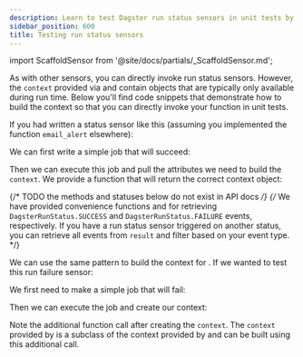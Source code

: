 ```yaml
---
description: Learn to test Dagster run status sensors in unit tests by building and invoking context objects in unit with the build_run_status_sensor_context function.
sidebar_position: 600
title: Testing run status sensors
---
```


import ScaffoldSensor from '@site/docs/partials/\_ScaffoldSensor.md';

<ScaffoldSensor />

As with other sensors, you can directly invoke run status sensors. However, the `context` provided via <PyObject section="schedules-sensors" module="dagster" object="run_status_sensor" /> and <PyObject section="schedules-sensors" module="dagster" object="run_failure_sensor" /> contain objects that are typically only available during run time. Below you'll find code snippets that demonstrate how to build the context so that you can directly invoke your function in unit tests.

If you had written a status sensor like this (assuming you implemented the function `email_alert` elsewhere):

<CodeExample
  path="docs_snippets/docs_snippets/concepts/partitions_schedules_sensors/sensors/sensor_alert.py"
  startAfter="start_simple_success_sensor"
  endBefore="end_simple_success_sensor"
  title="src/<project_name>/defs/sensors.py"
/>

We can first write a simple job that will succeed:

<CodeExample
  path="docs_snippets/docs_snippets/concepts/partitions_schedules_sensors/sensors/sensor_alert.py"
  startAfter="start_run_status_sensor_testing_with_context_setup"
  endBefore="end_run_status_sensor_testing_with_context_setup"
  title="src/<project_name>/defs/assets.py"
/>

Then we can execute this job and pull the attributes we need to build the `context`. We provide a function <PyObject section="schedules-sensors" module="dagster" object="build_run_status_sensor_context" /> that will return the correct context object:

<CodeExample
  path="docs_snippets/docs_snippets/concepts/partitions_schedules_sensors/sensors/sensor_alert.py"
  startAfter="start_run_status_sensor_testing_marker"
  endBefore="end_run_status_sensor_testing_marker"
  title="src/<project_name>/defs/sensors.py"
/>

{/* TODO the methods and statuses below do not exist in API docs */}
{/* We have provided convenience functions <PyObject section="execution" module="dagster" object="ExecuteInProcessResult" method="get_job_success_event" /> and <PyObject section="execution" module="dagster" object="ExecuteInProcessResult" method="get_job_failure_event" /> for retrieving `DagsterRunStatus.SUCCESS` and `DagsterRunStatus.FAILURE` events, respectively. If you have a run status sensor triggered on another status, you can retrieve all events from `result` and filter based on your event type. */}

We can use the same pattern to build the context for <PyObject section="schedules-sensors" module="dagster" object="run_failure_sensor" />. If we wanted to test this run failure sensor:

<CodeExample
  path="docs_snippets/docs_snippets/concepts/partitions_schedules_sensors/sensors/sensor_alert.py"
  startAfter="start_simple_fail_sensor"
  endBefore="end_simple_fail_sensor"
  title="src/<project_name>/defs/sensors.py"
/>

We first need to make a simple job that will fail:

<CodeExample
  path="docs_snippets/docs_snippets/concepts/partitions_schedules_sensors/sensors/sensor_alert.py"
  startAfter="start_failure_sensor_testing_with_context_setup"
  endBefore="end_failure_sensor_testing_with_context_setup"
  title="src/<project_name>/defs/assets.py"
/>

Then we can execute the job and create our context:

<CodeExample
  path="docs_snippets/docs_snippets/concepts/partitions_schedules_sensors/sensors/sensor_alert.py"
  startAfter="start_alert_sensor_testing_with_context_marker"
  endBefore="end_alert_sensor_testing_with_context_marker"
  title="src/<project_name>/defs/sensors.py"
/>

Note the additional function call <PyObject section="schedules-sensors" module="dagster" object="RunStatusSensorContext" method="for_run_failure" /> after creating the `context`. The `context` provided by <PyObject section="schedules-sensors" module="dagster" object="run_failure_sensor" /> is a subclass of the context provided by <PyObject section="schedules-sensors" module="dagster" object="run_status_sensor" /> and can be built using this additional call.

